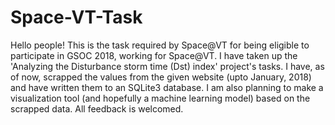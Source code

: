 # Space-VT-Task
Hello people!
This is the task required by Space@VT for being eligible to participate in GSOC 2018, working for Space@VT. I have taken up the 'Analyzing the Disturbance storm time (Dst) index' project's tasks. I have, as of now, scrapped the values from the given website (upto January, 2018) and have written them to an SQLite3 database. I am also planning to make a visualization tool (and hopefully a machine learning model) based on the scrapped data. All feedback is welcomed.
